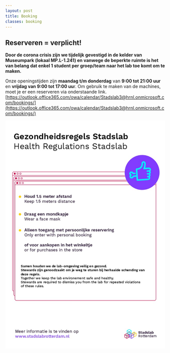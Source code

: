 ```yaml
---
layout: post
title: Booking 
classes: booking
---
```


## Reserveren = verplicht! 

**Door de corona crisis zijn we tijdelijk gevestigd in de kelder van Museumpark (lokaal MP.L-1.241) en vanwege de beperkte ruimte is het van belang dat enkel 1 student per groep/team naar het lab toe komt om te maken.** 

Onze openingstijden zijn **maandag t/m donderdag** van **9:00 tot 21:00 uur** en **vrijdag van 9:00 tot 17:00 uu**r. Om gebruik te maken van de machines, moet je er een reserveren via onderstaande link. \
[https://outlook.office365.com/owa/calendar/Stadslab3@hrnl.onmicrosoft.com/bookings/](https://outlook.office365.com/owa/calendar/Stadslab3@hrnl.onmicrosoft.com/bookings/)

![Huisregels](huisregels.jpg)